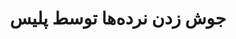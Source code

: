 --- 
case: 4rah 
title: جوش زدن نرده‌ها توسط پلیس 
startDate: "1397,09,07" 
endDate: "1397,09,07" 
tag: پلیس 
media:  
mediaCredit:  
mediaCreditUrl:  
mediaCaption:  
mediaCaptionUrl:  
text: "کمتر از ۲۴ ساعت بعد از بریدن نرده‌ها توسط شهرداری پلیس بار دیگر نرده‌های چهارراه ولیعصر را نصب و جوشکاری کرد."
---